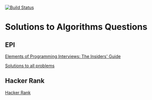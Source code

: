 [![Build Status](https://travis-ci.org/mb-dev/algorithms.svg?branch=master)](https://travis-ci.org/mb-dev/algorithms/)

# Solutions to Algorithms Questions

## EPI
[Elements of Programming Interviews: The Insiders' Guide](http://www.amazon.com/Elements-Programming-Interviews-Insiders-Guide/dp/1479274836)

[Solutions to all problems](http://elementsofprogramminginterviews.com/solutions/)

## Hacker Rank
[Hacker Rank](https://www.hackerrank.com/)
